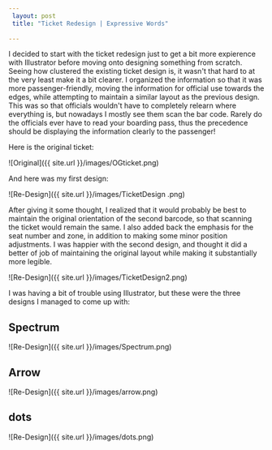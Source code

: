 ```yaml
---
 layout: post
 title: "Ticket Redesign | Expressive Words"
 
---
```


I decided to start with the ticket redesign just to get a bit more expierence with Illustrator before moving onto designing something from scratch. Seeing how clustered the existing ticket design is, it wasn't that hard to at the very least make it a bit clearer. I organized the information so that it was more passenger-friendly, moving the information for official use towards the edges, while attempting to maintain a similar layout as the previous design. This was so that officials wouldn't have to completely relearn where everything is, but nowadays I mostly see them scan the bar code. Rarely do the officials ever have to read your boarding pass, thus the precedence should be displaying the information clearly to the passenger! 

Here is the original ticket:

![Original]({{ site.url }}/images/OGticket.png)

And here was my first design:

![Re-Design]({{ site.url }}/images/TicketDesign .png)

After giving it some thought, I realized that it would probably be best to maintain the original orientation of the second barcode, so that scanning the ticket would remain the same. I also added back the emphasis for the seat number and zone, in addition to making some minor position adjustments. I was happier with the second design, and thought it did a better of job of maintaining the original layout while making it substantially more legible.

![Re-Design]({{ site.url }}/images/TicketDesign2.png)

I was having a bit of trouble using Illustrator, but these were the three designs I managed to come up with: 


## Spectrum
![Re-Design]({{ site.url }}/images/Spectrum.png)

## Arrow
![Re-Design]({{ site.url }}/images/arrow.png)

## dots
![Re-Design]({{ site.url }}/images/dots.png)




